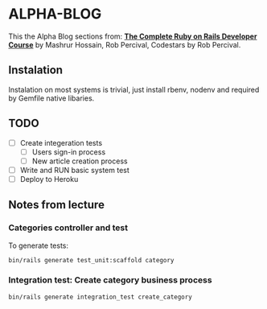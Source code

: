 # ALPHA-BLOG

This the Alpha Blog sections from:
**[The Complete Ruby on Rails Developer Course](https://www.udemy.com/course/the-complete-ruby-on-rails-developer-course/)** by Mashrur Hossain, Rob Percival, Codestars by Rob Percival. 

## Instalation

Instalation on most systems is trivial, just install rbenv, nodenv and required by Gemfile native libaries. 

## TODO

- [ ] Create integeration tests
  - [ ] Users sign-in process 
  - [ ] New article creation process
- [ ] Write and RUN basic system test
- [ ] Deploy to Heroku

## Notes from lecture

### Categories controller and test

To generate tests:

```
bin/rails generate test_unit:scaffold category
```

### Integration test: Create category business process

```
bin/rails generate integration_test create_category
```

